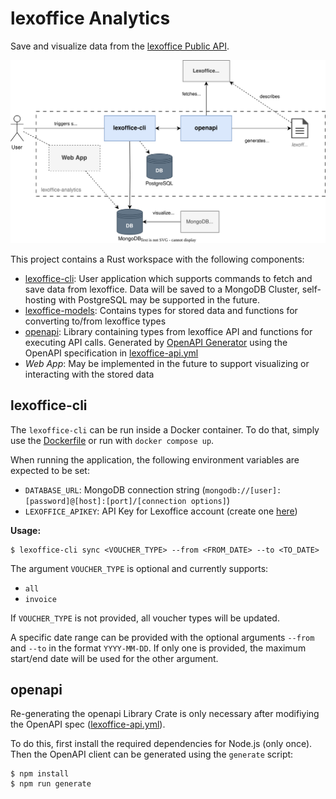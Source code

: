 # lexoffice Analytics

Save and visualize data from the [lexoffice Public API](https://developers.lexoffice.io/docs/#lexoffice-api-documentation).

![](docs/sys-arch.svg)

This project contains a Rust workspace with the following components:

- [lexoffice-cli](/lexoffice-cli): User application which supports commands to fetch and save data from lexoffice. Data will be saved to a MongoDB Cluster, self-hosting with PostgreSQL may be supported in the future.
- [lexoffice-models](/lexoffice-models): Contains types for stored data and functions for converting to/from lexoffice types
- [openapi](/openapi): Library containing types from lexoffice API and functions for executing API calls. Generated by [OpenAPI Generator](https://openapi-generator.tech/) using the OpenAPI specification in [lexoffice-api.yml](lexoffice-api.yml)
- *Web App*: May be implemented in the future to support visualizing or interacting with the stored data


## lexoffice-cli

The `lexoffice-cli` can be run inside a Docker container. To do that, simply use the [Dockerfile](lexoffice-cli/Dockerfile) or run with `docker compose up`.

When running the application, the following environment variables are expected to be set:

- `DATABASE_URL`: MongoDB connection string (`mongodb://[user]:[password]@[host]:[port]/[connection options]`)
- `LEXOFFICE_APIKEY`: API Key for Lexoffice account (create one [here](https://app.lexoffice.de/addons/public-api))

**Usage:**

```shell
$ lexoffice-cli sync <VOUCHER_TYPE> --from <FROM_DATE> --to <TO_DATE>
```

The argument `VOUCHER_TYPE` is optional and currently supports:

- `all`
- `invoice`

If `VOUCHER_TYPE` is not provided, all voucher types will be updated.

A specific date range can be provided with the optional arguments `--from` and `--to` in the format `YYYY-MM-DD`.
If only one is provided, the maximum start/end date will be used for the other argument.

## openapi

Re-generating the openapi Library Crate is only necessary after modifiying the OpenAPI spec ([lexoffice-api.yml](lexoffice-api.yml)).

To do this, first install the required dependencies for Node.js (only once).
Then the OpenAPI client can be generated using the `generate` script:

```shell
$ npm install
$ npm run generate
```

